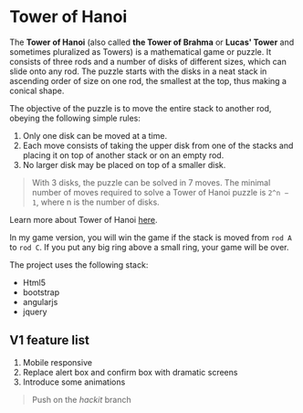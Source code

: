 # Tower of Hanoi

The **Tower of Hanoi** (also called **the Tower of Brahma** or **Lucas' Tower** and sometimes pluralized as Towers) is a mathematical game or puzzle. It consists of three rods and a number of disks of different sizes, which can slide onto any rod. The puzzle starts with the disks in a neat stack in ascending order of size on one rod, the smallest at the top, thus making a conical shape.

The objective of the puzzle is to move the entire stack to another rod, obeying the following simple rules:

1. Only one disk can be moved at a time.
2. Each move consists of taking the upper disk from one of the stacks and placing it on top of another stack or on an empty rod.
3. No larger disk may be placed on top of a smaller disk.

>With 3 disks, the puzzle can be solved in 7 moves. The minimal number of moves required to solve a Tower of Hanoi puzzle is `2^n − 1`, where n is the number of disks.

Learn more about Tower of Hanoi [here](https://en.wikipedia.org/wiki/Tower_of_Hanoi).

In my game version, you will win the game if the stack is moved from `rod A` to `rod C`. If you put any big ring above a small ring, your game will be over.

The project uses the following stack:

* Html5
* bootstrap
* angularjs
* jquery

## V1 feature list

1. Mobile responsive
2. Replace alert box and confirm box with dramatic screens
3. Introduce some animations

> Push on the _hackit_ branch
